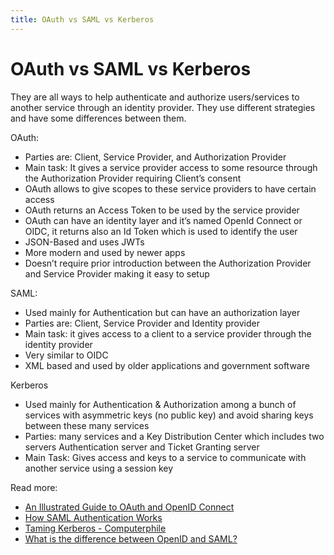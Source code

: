```yaml
---
title: OAuth vs SAML vs Kerberos
---
```


# OAuth vs SAML vs Kerberos

They are all ways to help authenticate and authorize users/services to another service through an identity provider.
They use different strategies and have some differences between them.

OAuth:

- Parties are: Client, Service Provider, and Authorization Provider
- Main task: It gives a service provider access to some resource through the Authorization Provider requiring Client’s
  consent
- OAuth allows to give scopes to these service providers to have certain access
- OAuth returns an Access Token to be used by the service provider
- OAuth can have an identity layer and it’s named OpenId Connect or OIDC, it returns also an Id Token which is used to
  identify the user
- JSON-Based and uses JWTs
- More modern and used by newer apps
- Doesn’t require prior introduction between the Authorization Provider and Service Provider making it easy to setup

SAML:

- Used mainly for Authentication but can have an authorization layer
- Parties are: Client, Service Provider and Identity provider
- Main task: it gives access to a client to a service provider through the identity provider
- Very similar to OIDC
- XML based and used by older applications and government software

Kerberos

- Used mainly for Authentication & Authorization among a bunch of services with asymmetric keys (no public key) and
  avoid sharing keys between these many services
- Parties: many services and a Key Distribution Center which includes two servers Authentication server and Ticket
  Granting server
- Main Task: Gives access and keys to a service to communicate with another service using a session key

Read more:

- [An Illustrated Guide to OAuth and OpenID Connect](https://www.youtube.com/watch?v=t18YB3xDfXI)
- [How SAML Authentication Works](https://www.youtube.com/watch?v=VzRnb9u8T1A)
- [Taming Kerberos - Computerphile](https://www.youtube.com/watch?v=qW361k3-BtU)
- [What is the difference between OpenID and SAML?](https://stackoverflow.com/questions/7699200/what-is-the-difference-between-openid-and-saml)
